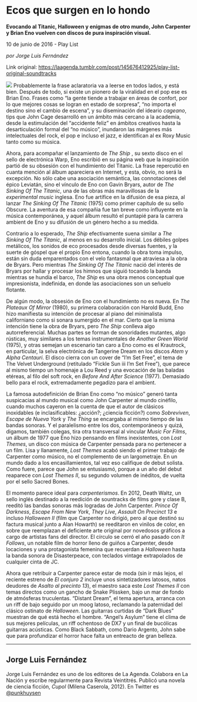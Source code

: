 # Ecos que surgen en lo hondo

**Evocando al Titanic, Halloween y enigmas de otro mundo, John Carpenter y Brian Eno vuelven con discos de pura inspiración visual.**

10 de junio de 2016 - Play List

_por Jorge Luis Fernández_

Link original: https://laagenda.tumblr.com/post/145676412925/play-list-original-soundtracks

![](https://64.media.tumblr.com/ef5810c93b186fdc544dd0461799cac2/tumblr_inline_pk0wg8MWZL1t6q87u_500.jpg)
Probablemente la frase aclaratoria va a leerse en todos lados, y está bien. Después de todo, si existe un pionero de la viralidad en el pop ese es Brian Eno. Frases como “la gente tiende a trabajar en áreas de confort, por lo que mejores cosas se logran en estado de sorpresa”, “no importa el destino sino el cambio de escena”, y su diseminación del ideario *cageano*, tips que John Cage desarrolló en un ámbito más cercano a la academia, desde la estimulación del “accidente feliz” en ámbitos creativos hasta la desarticulación formal del “no músico”, inundaron las márgenes más intelectuales del rock, el pop e incluso el jazz, e identifican al ex Roxy Music tanto como su música. 

Ahora, para acompañar el lanzamiento de *The Ship* , su sexto disco en el sello de electrónica Warp, Eno escribió en su página web que la inspiración partió de su obsesión con el hundimiento del Titanic. La frase repercutió en cuanta mención al álbum apareciera en Internet, y esta, obvio, no será la excepción. No sólo cabe una asociación semántica, las connotaciones del épico Leviatán, sino el vínculo de Eno con Gavin Bryars, autor de *The Sinking Of The Titanic*, una de las obras más maravillosas de la *experimental music* inglesa. Eno fue artífice en la difusión de esa pieza, al lanzar *The Sinking Of The Titanic* (1975) como primer capítulo de su sello Obscure. La aventura de esa compañia fue tan breve como influyente en la música contemporánea, y aquel álbum resultó el puntapié para la carrera ambient de Eno y su difusión de un género hecho a su medida. 

Contrario a lo esperado, *The Ship* efectivamente suena similar a *The Sinking Of The Titanic*, al menos en su desarrollo inicial. Los débiles golpes metálicos, los sonidos de eco procesados desde diversas fuentes, y la suerte de góspel que el propio Eno entona, cuando la obra toma impulso, están sin duda emparentados con el velo fantasmal que atraviesa a la obra de Bryars. Pero mientras *The Sinking Of The Titanic* nació del interés de Bryars por hallar y procesar los himnos que siguió tocando la banda mientras se hundía el barco, *The Ship* es una obra menos conceptual que impresionista, indefinida, en donde las asociaciones son un señuelo flotante. 

De algún modo, la obsesión de Eno con el hundimiento no es nueva. En *The Plateaux Of Mirror* (1980), su primera colaboración con Harold Budd, Eno hizo manifiesta su intención de procesar al piano del minimalista californiano como si sonara sumergido en el mar. Cierto que la misma intención tiene la obra de Bryars, pero *The Ship* conlleva algo autorreferencial. Muchas partes se forman de sonoridades mutantes, algo rústicas, muy similares a los temas instrumentales de *Another Green World*  (1975), y otras semejan un escenario tan caro a Eno como es el Krautrock, en particular, la selva electrónica de Tangerine Dream en los discos *Atem* y *Alpha Centauri*. El disco cierra con un cover de “I’m Set Free”, el tema de The Velvet Underground (retitulado “Fickle Sun iii I’m Set Free”), que parece al mismo tiempo un homenaje a Lou Reed y una evocación de las baladas etéreas, al filo del soft rock, en *Before And After Science* (1977). Demasiado bello para el rock, extremadamente pegadizo para el ambient.

La famosa autodefinición de Brian Eno como “no músico” generó tanta suspicacias al mundo musical como John Carpenter al mundo cinéfilo, cuando muchos cayeron en la cuenta de que el autor de clásicos inoxidables (e inclasificables: ¿acción?; ¿ciencia ficción?) como *Sobreviven*, *Escape de Nueva York* y *The Thing* se encargaba al mismo tiempo de las bandas sonoras. Y el paralelismo entre los dos, contemporáneos y quizá, digamos, también colegas, tira otra transversal al vincular *Music For Films*, un álbum de 1977 que Eno hizo pensando en films inexistentes, con *Lost Themes*, un disco con música de Carpenter pensada para no pertenecer a un film. Lisa y llanamente, *Lost Themes* acabó siendo el primer trabajo de Carpenter como músico, no el complemento de un largometraje. En un mundo dado a los encasillamientos, tal vez eso califique de debut solista. Como fuere, parece que John se entusiasmó, porque a un año del debut reaparece con *Lost Themes II*, su segundo volumen de inéditos, de vuelta por el sello Sacred Bones. 

El momento parece ideal para *carpenterismos*. En 2012, Death Waltz, un sello inglés destinado a la reedición de sountracks de films gore y clase B, reeditó las bandas sonoras más logradas de John Carpenter. *Prince Of Darkness*, *Escape From New York*, *They Live*, *Assault On Precinct 13* e incluso *Halloween II*  (film que Carpenter no dirigió, pero al que destinó su factura musical junto a Alan Howarth) se reeditaron en vinilos de color, en sobre que reemplazan el deficiente arte original por novedosos gráficos a cargo de artistas fans del director. El círculo se cerró el año pasado con *It Follows*, un notable film de horror lleno de guiños a Carpenter, desde locaciones y una protagonista femenina que recuerdan a *Halloween* hasta la banda sonora de Disasterpeace, con teclados vintage extrapolados de cualquier cinta de JC. 

Ahora que retribuir a Carpenter parece estar de moda (sin ir más lejos, el reciente estreno de *El conjuro 2* incluye unos sintetizadores latosos, natos deudores de *Asalto al precinto 13*), el maestro saca este *Lost Themes II* con temas directos como un gancho de Snake Plissken, bajo un mar de fondo de atmósferas truculentas. “Distant Dream”, el tema apertura, arranca con un riff de bajo seguido por un moog latoso, reclamando la paternidad del clásico ostinato de *Halloween*. Las guitarras curtidas de “Dark Blues” muestran de qué está hecho el hombre. “Angel’s Asylum” tiene el clima de sus mejores películas, un riff ochentoso de DX7 y un final de bucólicas guitarras acústicas. Como Black Sabbath, como Dario Argento, John sabe que para profundizar el horror hace falta un entreacto de gran belleza.



  




---

Jorge Luis Fernández
--------------------

 Jorge Luis Fernández es uno de los editores de La Agenda. Colabora en La Nación y escribe regularmente para Revista Veintitrés. Publicó una novela de ciencia ficción, *Cupol* (Milena Caserola, 2012). En Twitter es [@punkhuysen](https://twitter.com/punkhuysen) 

